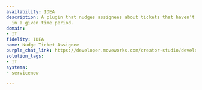 ```yaml
---
availability: IDEA
description: A plugin that nudges assignees about tickets that haven't been updated
  in a given time period.
domain:
- IT
fidelity: IDEA
name: Nudge Ticket Assignee
purple_chat_link: https://developer.moveworks.com/creator-studio/developer-tools/purple-chat/?conversation=%7B%22startTimestamp%22%3A%2211%3A43%2BAM%22%2C%22messages%22%3A%5B%7B%22role%22%3A%22assistant%22%2C%22parts%22%3A%5B%7B%22richText%22%3A%22%3Cp%3EReminder%3A+Ticket+XYZ123+has+not+been+closed+within+the+expected+timeframe.%3Cbr%3E%3C%2Fp%3E%22%7D%5D%7D%2C%7B%22role%22%3A%22assistant%22%2C%22parts%22%3A%5B%7B%22reasoningSteps%22%3A%5B%7B%22status%22%3A%22success%22%2C%22richText%22%3A%22ServiceNow+integration+fetches+ticket+details+and+identifies+the+responsible+IT+team+member.%22%7D%5D%7D%2C%7B%22richText%22%3A%22%3Cp%3EPlease+provide+an+update+for+Ticket+XYZ123.+Your+prompt+action+is+required.%3Cbr%3E%3C%2Fp%3E%22%7D%2C%7B%22richText%22%3A%22%3Cb%3E%3Cp%3ETicket+XYZ123%3A+Issue+with+email+syncing%3Cbr%3E%3C%2Fp%3E%3C%2Fb%3E%3Cbr%3E%3Cp%3E%3Cb%3EAssignee%3A+%3C%2Fb%3EAlex+Johnson%3Cbr%3E%3Cb%3ELast+Updated%3A+%3C%2Fb%3E7+days+ago%3Cbr%3E%3C%2Fp%3E%22%7D%2C%7B%22buttons%22%3A%5B%7B%22style%22%3A%22filled%22%2C%22buttonText%22%3A%22Provide+Update%22%7D%5D%7D%5D%7D%5D%7D
solution_tags:
- IT
systems:
- servicenow

---
```

